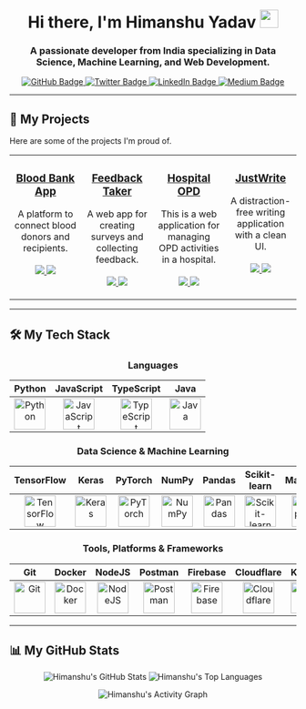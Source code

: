 <h1 align="center">Hi there, I'm Himanshu Yadav <img src="https://raw.githubusercontent.com/MartinHeinz/MartinHeinz/master/wave.gif" width="32px"></h1>
<h3 align="center">A passionate developer from India specializing in Data Science, Machine Learning, and Web Development.</h3>

<div align="center">
  <a href="https://github.com/yhimanshu22/github-readme-stats">
    <img src="https://img.shields.io/badge/GitHub-yhimanshu22-blue?style=flat-square&logo=github" alt="GitHub Badge">
  </a>
  <a href="https://twitter.com/yhimanshu22456">
    <img src="https://img.shields.io/badge/Twitter-yhimanshu22456-blue?style=flat-square&logo=twitter" alt="Twitter Badge">
  </a>
  <a href="https://www.linkedin.com/in/yhimanshu22045">
    <img src="https://img.shields.io/badge/LinkedIn-yhimanshu22-blue?style=flat-square&logo=linkedin" alt="LinkedIn Badge">
  </a>
  <a href="https://www.medium.com/@yhimanshu22">
    <img src="https://img.shields.io/badge/Medium-yhimanshu22-blue?style=flat-square&logo=medium" alt="Medium Badge">
  </a>
</div>

---

## 🚀 My Projects

Here are some of the projects I'm proud of.

<table width="100%">
  <tr>
    <td width="25%" valign="top">
      <h3 align="center">
        <a href="https://github.com/yhimanshu22/Blood-Bank" target="_blank">Blood Bank App</a>
      </h3>
      <p align="center">
        A platform to connect blood donors and recipients.
        <br><br>
        <a href="https://github.com/yhimanshu22/Blood-Bank" target="_blank">
          <img src="https://img.shields.io/badge/GitHub-Repo-blue?style=for-the-badge&logo=github">
        </a>
        <a href="https://blood-bank-henna.vercel.app/" target="_blank">
          <img src="https://img.shields.io/badge/Live-Demo-brightgreen?style=for-the-badge&logo=vercel">
        </a>
      </p>
    </td>
    <td width="25%" valign="top">
      <h3 align="center">
        <a href="https://github.com/yhimanshu22/feedback_taker" target="_blank">Feedback Taker</a>
      </h3>
      <p align="center">
        A web app for creating surveys and collecting feedback.
        <br><br>
        <a href="https://github.com/yhimanshu22/feedback_taker" target="_blank">
          <img src="https://img.shields.io/badge/GitHub-Repo-blue?style=for-the-badge&logo=github">
        </a>
        <a href="https://feedback-taker.vercel.app/" target="_blank">
          <img src="https://img.shields.io/badge/Live-Demo-brightgreen?style=for-the-badge&logo=vercel">
        </a>
      </p>
    </td>
    <td width="25%" valign="top">
      <h3 align="center">
        <a href="https://github.com/yhimanshu22/hospital-opd" target="_blank">Hospital OPD</a>
      </h3>
      <p align="center">
       This is a web application for managing OPD activities in a hospital.
        <br><br>
        <a href="https://github.com/yhimanshu22/hospital-opd" target="_blank">
          <img src="https://img.shields.io/badge/GitHub-Repo-blue?style=for-the-badge&logo=github">
        </a>
        <a href="https://hospital-opd.vercel.app/" target="_blank">
          <img src="https://img.shields.io/badge/Live-Demo-brightgreen?style=for-the-badge&logo=vercel">
        </a>
      </p>
    </td>
    <td width="25%" valign="top">
      <h3 align="center">
        <a href="https://github.com/yhimanshu22/justwrite" target="_blank">JustWrite</a>
      </h3>
      <p align="center">
        A distraction-free writing application with a clean UI.
        <br><br>
        <a href="https://github.com/yhimanshu22/justwrite" target="_blank">
          <img src="https://img.shields.io/badge/GitHub-Repo-blue?style=for-the-badge&logo=github">
        </a>
        <a href="https://justwrite-f8o6qtdyw-yhimanshu220456.vercel.app/" target="_blank">
          <img src="https://img.shields.io/badge/Live-Demo-brightgreen?style=for-the-badge&logo=vercel">
        </a>
      </p>
    </td>
  </tr>
  </table>

---

## 🛠️ My Tech Stack

<div align="center">

### Languages
| Python | JavaScript | TypeScript | Java |
| :---: | :---: | :---: | :---: |
| <img src="https://cdn.jsdelivr.net/gh/devicons/devicon/icons/python/python-original.svg" title="Python" alt="Python" width="55" height="55"/> | <img src="https://cdn.jsdelivr.net/gh/devicons/devicon/icons/javascript/javascript-original.svg" title="JavaScript" alt="JavaScript" width="55" height="55"/> | <img src="https://cdn.jsdelivr.net/gh/devicons/devicon/icons/typescript/typescript-original.svg" title="TypeScript" alt="TypeScript" width="55" height="55"/> | <img src="https://cdn.jsdelivr.net/gh/devicons/devicon/icons/java/java-original.svg" title="Java" alt="Java" width="55" height="55"/> |

### Data Science & Machine Learning
| TensorFlow | Keras | PyTorch | NumPy | Pandas | Scikit-learn | Matplotlib | OpenCV |
| :---: | :---: | :---: | :---: | :---: | :---: | :---: | :---: |
| <img src="https://cdn.jsdelivr.net/gh/devicons/devicon/icons/tensorflow/tensorflow-original.svg" title="TensorFlow" alt="TensorFlow" width="55" height="55"/> | <img src="https://upload.wikimedia.org/wikipedia/commons/a/ae/Keras_logo.svg" title="Keras" alt="Keras" width="55" height="55"/> | <img src="https://cdn.jsdelivr.net/gh/devicons/devicon/icons/pytorch/pytorch-original.svg" title="PyTorch" alt="PyTorch" width="55" height="55"/> | <img src="https://cdn.jsdelivr.net/gh/devicons/devicon/icons/numpy/numpy-original.svg" title="NumPy" alt="NumPy" width="55" height="55"/> | <img src="https://cdn.jsdelivr.net/gh/devicons/devicon/icons/pandas/pandas-original.svg" title="Pandas" alt="Pandas" width="55" height="55"/> | <img src="https://upload.wikimedia.org/wikipedia/commons/thumb/0/05/Scikit_learn_logo_small.svg/2560px-Scikit_learn_logo_small.svg.png" title="Scikit-learn" alt="Scikit-learn" width="55" height="55"/> | <img src="https://cdn.jsdelivr.net/gh/devicons/devicon/icons/matplotlib/matplotlib-original.svg" title="Matplotlib" alt="Matplotlib" width="55" height="55"/> | <img src="https://cdn.jsdelivr.net/gh/devicons/devicon/icons/opencv/opencv-original.svg" title="OpenCV" alt="OpenCV" width="55" height="55"/> |

### Tools, Platforms & Frameworks
| Git | Docker | NodeJS | Postman | Firebase | Cloudflare | Kaggle | Jupyter |
| :---: | :---: | :---: | :---: | :---: | :---: | :---: | :---: |
| <img src="https://cdn.jsdelivr.net/gh/devicons/devicon/icons/git/git-original.svg" title="Git" alt="Git" width="55" height="55"/> | <img src="https://cdn.jsdelivr.net/gh/devicons/devicon/icons/docker/docker-original.svg" title="Docker" alt="Docker" width="55" height="55"/> | <img src="https://cdn.jsdelivr.net/gh/devicons/devicon/icons/nodejs/nodejs-original.svg" title="NodeJS" alt="NodeJS" width="55" height="55"/> | <img src="https://cdn.jsdelivr.net/gh/devicons/devicon/icons/postman/postman-original.svg" title="Postman" alt="Postman" width="55" height="55"/> | <img src="https://cdn.jsdelivr.net/gh/devicons/devicon/icons/firebase/firebase-plain.svg" title="Firebase" alt="Firebase" width="55" height="55"/> | <img src="https://cdn.jsdelivr.net/gh/devicons/devicon/icons/cloudflare/cloudflare-original.svg" title="Cloudflare" alt="Cloudflare" width="55" height="55"/> | <img src="https://cdn.jsdelivr.net/gh/devicons/devicon/icons/kaggle/kaggle-original.svg" title="Kaggle" alt="Kaggle" width="55" height="55"/> | <img src="https://cdn.jsdelivr.net/gh/devicons/devicon/icons/jupyter/jupyter-original.svg" title="Jupyter" alt="Jupyter" width="55" height="55"/> |

</div>

---

## 📊 My GitHub Stats

<p align="center">
  <img src="https://github-readme-stats.vercel.app/api?username=yhimanshu22&show_icons=true&theme=vision-friendly-dark&hide_border=true&count_private=true" alt="Himanshu's GitHub Stats" />
  <img src="https://github-readme-stats.vercel.app/api/top-langs/?username=yhimanshu22&layout=compact&theme=vision-friendly-dark&hide_border=true" alt="Himanshu's Top Languages" />
</p>

<p align="center">
  <img src="https://github-readme-activity-graph.vercel.app/graph?username=yhimanshu22&bg_color=202124&color=5bcdec&line=5bcdec&point=ffffff&hide_border=true" alt="Himanshu's Activity Graph" />
</p>
